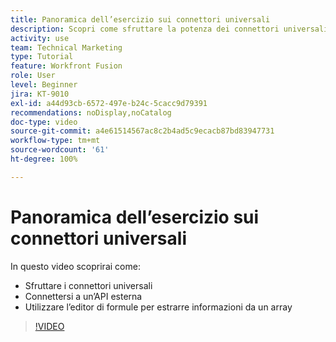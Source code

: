 ```yaml
---
title: Panoramica dell’esercizio sui connettori universali
description: Scopri come sfruttare la potenza dei connettori universali, connettersi a un’API esterna ed estrarre informazioni da un array, il tutto in  [!DNL Adobe Workfront Fusion].
activity: use
team: Technical Marketing
type: Tutorial
feature: Workfront Fusion
role: User
level: Beginner
jira: KT-9010
exl-id: a44d93cb-6572-497e-b24c-5cacc9d79391
recommendations: noDisplay,noCatalog
doc-type: video
source-git-commit: a4e61514567ac8c2b4ad5c9ecacb87bd83947731
workflow-type: tm+mt
source-wordcount: '61'
ht-degree: 100%

---
```


# Panoramica dell’esercizio sui connettori universali

In questo video scoprirai come:

* Sfruttare i connettori universali
* Connettersi a un’API esterna
* Utilizzare l’editor di formule per estrarre informazioni da un array

>[!VIDEO](https://video.tv.adobe.com/v/335269/?quality=12&learn=on)
